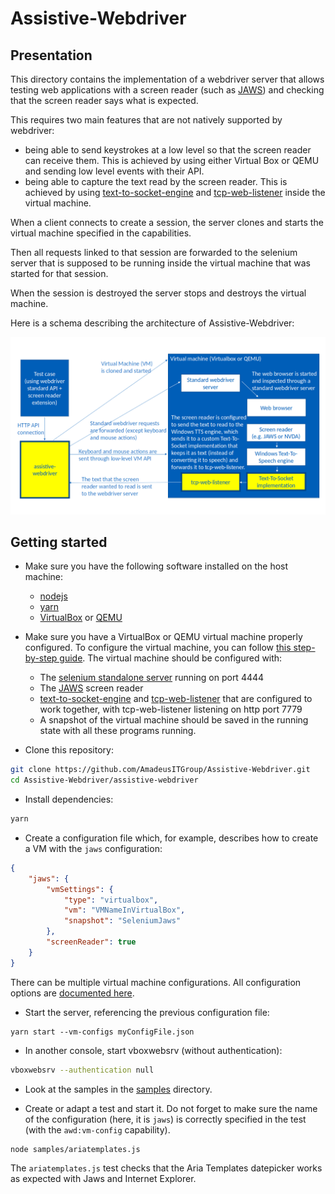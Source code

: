 # Assistive-Webdriver

## Presentation

This directory contains the implementation of a webdriver server that allows testing web applications with a screen reader (such as [JAWS](http://www.freedomscientific.com/products/software/jaws/)) and checking that the screen reader says what is expected.

This requires two main features that are not natively supported by webdriver:
- being able to send keystrokes at a low level so that the screen reader can receive them. This is achieved by using either Virtual Box or QEMU and sending low level events with their API.
- being able to capture the text read by the screen reader. This is achieved by using [text-to-socket-engine](../text-to-socket-engine) and [tcp-web-listener](../tcp-web-listener) inside the virtual machine.

When a client connects to create a session, the server clones and starts the virtual machine specified in the capabilities.

Then all requests linked to that session are forwarded to the selenium server that is supposed to be running inside the virtual machine that was started for that session.

When the session is destroyed the server stops and destroys the virtual machine.

Here is a schema describing the architecture of Assistive-Webdriver:

![Architecture of Assistive-Webdriver](architecture.png)

## Getting started

- Make sure you have the following software installed on the host machine:
  - [nodejs](https://nodejs.org)
  - [yarn](https://yarnpkg.com/)
  - [VirtualBox](https://www.virtualbox.org/) or [QEMU](https://www.qemu.org/)

- Make sure you have a VirtualBox or QEMU virtual machine properly configured. To configure the virtual machine, you can follow [this step-by-step guide](vm-guide/README.md). The virtual machine should be configured with:
  - The [selenium standalone server](https://www.selenium.dev/downloads)
  running on port 4444
  - The [JAWS](https://support.freedomscientific.com/Downloads/JAWS) screen reader
  - [text-to-socket-engine](../text-to-socket-engine) and [tcp-web-listener](../tcp-web-listener) that are configured to work together, with tcp-web-listener listening on http port 7779
  - A snapshot of the virtual machine should be saved in the running state with all these programs running.

- Clone this repository:

```sh
git clone https://github.com/AmadeusITGroup/Assistive-Webdriver.git
cd Assistive-Webdriver/assistive-webdriver
```

- Install dependencies:

```sh
yarn
```

- Create a configuration file which, for example, describes how to create a VM with the `jaws` configuration:

```json
{
    "jaws": {
        "vmSettings": {
            "type": "virtualbox",
            "vm": "VMNameInVirtualBox",
            "snapshot": "SeleniumJaws"
        },
        "screenReader": true
    }
}
```

There can be multiple virtual machine configurations. All configuration options are [documented here](configuration.md).

- Start the server, referencing the previous configuration file:

```
yarn start --vm-configs myConfigFile.json
```

- In another console, start vboxwebsrv (without authentication):

```sh
vboxwebsrv --authentication null
```

- Look at the samples in the [samples](samples) directory.

- Create or adapt a test and start it. Do not forget to make sure the name of the configuration (here, it is `jaws`) is correctly specified in the test (with the `awd:vm-config` capability).

```
node samples/ariatemplates.js
```

The `ariatemplates.js` test checks that the Aria Templates datepicker works as expected with Jaws and Internet Explorer.


